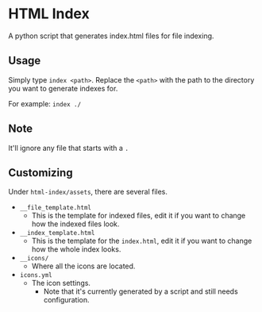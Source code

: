 # HTML Index
A python script that generates index.html files for file indexing.

## Usage
Simply type `index <path>`. Replace the `<path>` with the path to the directory you want to generate indexes for.

For example: `index ./`

## Note
It'll ignore any file that starts with a `.`

## Customizing
Under `html-index/assets`, there are several files.
* `__file_template.html`
    * This is the template for indexed files, edit it if you want to change how the indexed files look.
* `__index_template.html`
    * This is the template for the `index.html`, edit it if you want to change how the whole index looks.
* `__icons/`
    * Where all the icons are located.
* `icons.yml`
    * The icon settings.
        * Note that it's currently generated by a script and still needs configuration.
